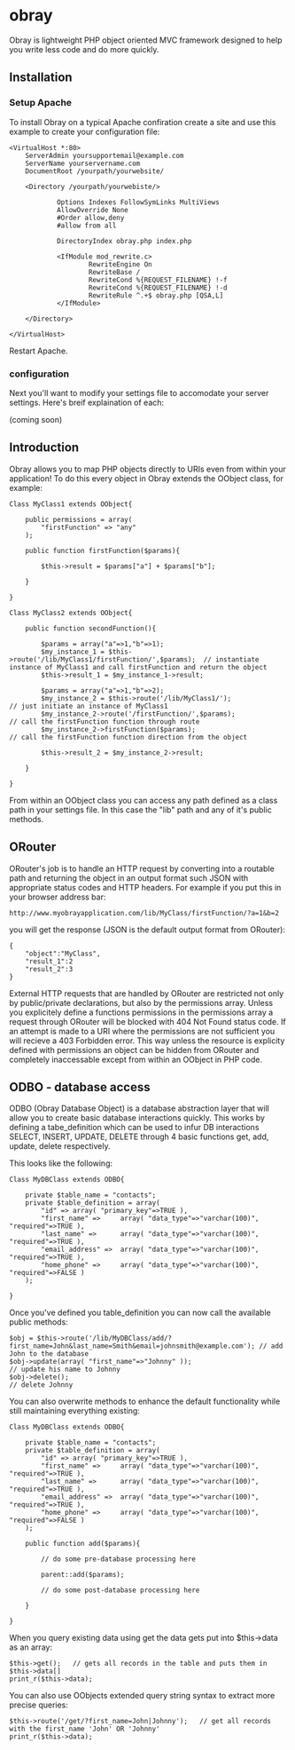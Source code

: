 # obray

Obray is lightweight PHP object oriented MVC framework designed to help you write less code and do more quickly.

## Installation

### Setup Apache

To install Obray on a typical Apache confiration create a site and use this example to create your configuration file:

	<VirtualHost *:80>
        ServerAdmin yoursupportemail@example.com
        ServerName yourservername.com
        DocumentRoot /yourpath/yourwebsite/
        
        <Directory /yourpath/yourwebiste/>
                
                Options Indexes FollowSymLinks MultiViews
                AllowOverride None
                #Order allow,deny
                #allow from all

                DirectoryIndex obray.php index.php

                <IfModule mod_rewrite.c>
                        RewriteEngine On
                        RewriteBase /
                        RewriteCond %{REQUEST_FILENAME} !-f
                        RewriteCond %{REQUEST_FILENAME} !-d
                        RewriteRule ^.+$ obray.php [QSA,L]
                </IfModule>

        </Directory>

    </VirtualHost>

Restart Apache.

### configuration

Next you'll want to modify your settings file to accomodate your server settings.  Here's breif explaination of each:

(coming soon)

## Introduction

Obray allows you to map PHP objects directly to URIs even from within your application!  To do this every object in Obray extends the OObject class, for example:

	
	Class MyClass1 extends OObject{
		
		public permissions = array(
			"firstFunction" => "any"
		);
	
		public function firstFunction($params){
			
			$this->result = $params["a"] + $params["b"];
			
		}
		
	}

	Class MyClass2 extends OObject{
	
		public function secondFunction(){
		
			$params = array("a"=>1,"b"=>1);
			$my_instance_1 = $this->route('/lib/MyClass1/firstFunction/',$params);  // instantiate instance of MyClass1 and call firstFunction and return the object
			$this->result_1 = $my_instance_1->result;
			
			$params = array("a"=>1,"b"=>2);
			$my_instance_2 = $this->route('/lib/MyClass1/');						// just initiate an instance of MyClass1
			$my_instance_2->route('/firstFunction/',$params);						// call the firstFunction function through route
			$my_instance_2->firstFunction($params);									// call the firstFunction function direction from the object
			
			$this->result_2 = $my_instance_2->result;
			
		}
	
	}


From within an OObject class you can access any path defined as a class path in your settings file.  In this case the "lib" path and any of it's public methods.

## ORouter

ORouter's job is to handle an HTTP request by converting into a routable path and returning the object in an output format such JSON with appropriate status codes and HTTP headers.  For example if you put this in your browser address bar:


	http://www.myobrayapplication.com/lib/MyClass/firstFunction/?a=1&b=2


you will get the response (JSON is the default output format from ORouter):


	{
		"object":"MyClass",
		"result_1":2
		"result_2":3
	}


External HTTP requests that are handled by ORouter are restricted not only by public/private declarations, but also by the permissions array. Unless you explicitely define a functions permissions in the permissions array a request through ORouter will be blocked with 404 Not Found status code.  If an attempt is made to a URI where the permissions are not sufficient you will recieve a 403 Forbidden error.  This way unless the resource is explicity defined with permissions an object can be hidden from ORouter and completely inaccessable except from within an OObject in PHP code.

## ODBO - database access

ODBO (Obray Database Object) is a database abstraction layer that will allow you to create basic database interactions quickly.  This works by defining a tabe_definition which can be used to infur DB interactions SELECT, INSERT, UPDATE, DELETE through 4 basic functions get, add, update, delete respectively.

This looks like the following:

	Class MyDBClass extends ODBO{
	
		private $table_name = "contacts";
		private $table_definition = array(
			"id" => array( "primary_key"=>TRUE ),
			"first_name" => 	array( "data_type"=>"varchar(100)", "required"=>TRUE ),
			"last_name" => 		array( "data_type"=>"varchar(100)",	"required"=>TRUE ),
			"email_address" => 	array( "data_type"=>"varchar(100)",	"required"=>TRUE ),
			"home_phone" => 	array( "data_type"=>"varchar(100)",	"required"=>FALSE )
		);
	
	}

Once you've defined you table_definition you can now call the available public methods:

	$obj = $this->route('/lib/MyDBClass/add/?first_name=John&last_name=Smith&email=johnsmith@example.com');	// add John to the database
	$obj->update(array( "first_name"=>"Johnny" ));															// update his name to Johnny
	$obj->delete();																							// delete Johnny
	
You can also overwrite methods to enhance the default functionality while still maintaining everything existing:

	Class MyDBClass extends ODBO{
	
		private $table_name = "contacts";
		private $table_definition = array(
			"id" => array( "primary_key"=>TRUE ),
			"first_name" => 	array( "data_type"=>"varchar(100)", "required"=>TRUE ),
			"last_name" => 		array( "data_type"=>"varchar(100)",	"required"=>TRUE ),
			"email_address" => 	array( "data_type"=>"varchar(100)",	"required"=>TRUE ),
			"home_phone" => 	array( "data_type"=>"varchar(100)",	"required"=>FALSE )
		);
		
		public function add($params){
			
			// do some pre-database processing here
			
			parent::add($params);
			
			// do some post-database processing here
			
		}
	
	}
	
When you query existing data using get the data gets put into $this->data as an array:

	$this->get();	// gets all records in the table and puts them in $this->data[]
	print_r($this->data);
	
You can also use OObjects extended query string syntax to extract more precise queries:

	$this->route('/get/?first_name=John|Johnny');	// get all records with the first_name 'John' OR 'Johnny'
	print_r($this->data);
	


